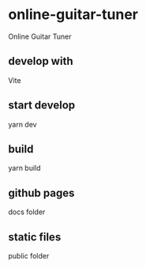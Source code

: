 # online-guitar-tuner
Online Guitar Tuner

## develop with
Vite

## start develop
yarn dev

## build
yarn build

## github pages
docs folder

## static files
public folder